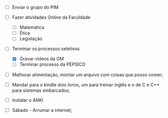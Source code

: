 - [ ] Enviar o grupo do PIM
- [ ] Fazer atividades Online da Faculdade
	- [ ] Matemática
	- [ ] Ética
	- [ ] Legislação
- [ ] Terminar os processos seletivos
	- [x] Gravar vídeos da GM
	- [ ] Terminar processo da PEPSICO
- [ ] Melhorar alimentação, montar um arquivo com coisas que posso comer;
- [ ] Mandar para o kindle dois livros, um para treinar inglês e o de C e C++ para sistemas embarcados;
- [ ] Instalar o ANKI
- [ ] Sábado - Arrumar a internet;

